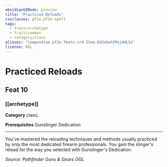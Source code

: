 ```yaml
---
obsidianUIMode: preview
title: "Practiced Reloads"
cssclasses: pf2e,pf2e-spell
tags:
  - trait/archetype
  - trait/common
  - category/class
aliases: "Compendium.pf2e.feats-srd.Item.6dJokwhIMvjAHL52"
license: OGL
---
```

# Practiced Reloads
## Feat 10
### [[archetype]]

**Category** class; 



**Prerequisites** Gunslinger Dedication
* * *
You've mastered the reloading techniques and methods usually practiced by only the most dedicated firearm professionals. You gain the slinger's reload for the way you selected with Gunslinger's Dedication.

*Source: Pathfinder Guns & Gears*
*OGL*